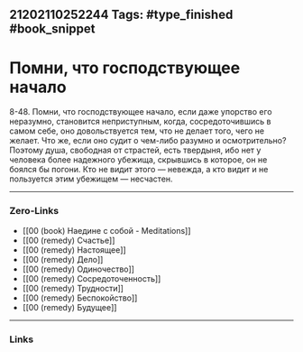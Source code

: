 21202110252244
Tags: #type_finished #book_snippet 
---
# Помни, что господствующее начало

 8-48. Помни, что господствующее начало, если даже упорство его неразумно, становится неприступным, когда, сосредоточившись в самом себе, оно довольствуется тем, что не делает того, чего не желает. Что же, если оно судит о чем-либо разумно и осмотрительно? Поэтому душа, свободная от страстей, есть твердыня, ибо нет у человека более надежного убежища, скрывшись в которое, он не боялся бы погони. Кто не видит этого — невежда, а кто видит и не пользуется этим убежищем — несчастен. 

---
### Zero-Links
 - [[00 (book) Наедине с собой - Meditations]]
 - [[00 (remedy) Счастье]]
 - [[00 (remedy) Настоящее]]
 - [[00 (remedy) Дело]]
 - [[00 (remedy) Одиночество]]
 - [[00 (remedy) Сосредоточенность]]
 - [[00 (remedy) Трудности]]
 - [[00 (remedy) Беспокойство]]
 - [[00 (remedy) Будущее]]
---
### Links
